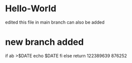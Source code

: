 # Hello-World
edited this file in main
branch can also be added
# new branch added
if ab >$DATE
  echo $DATE
fi
else
  return
  122389639
  876252
  
